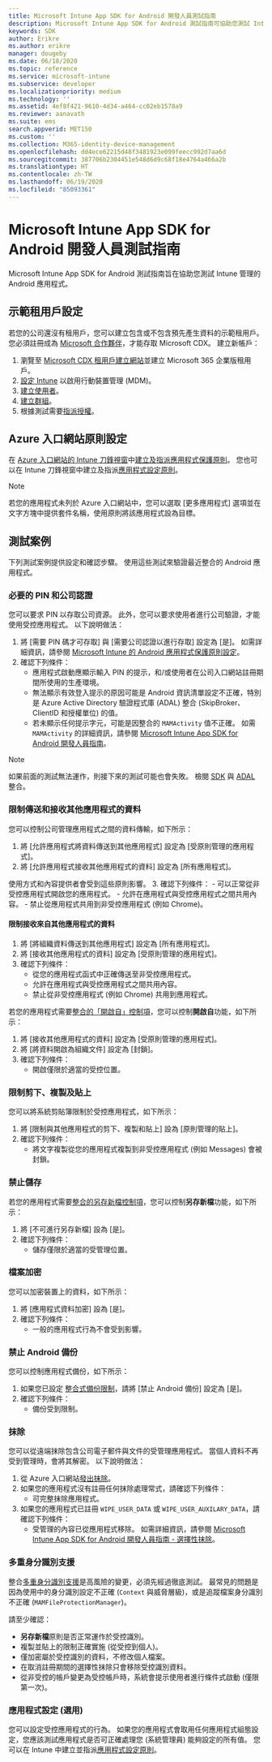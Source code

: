 ```yaml
---
title: Microsoft Intune App SDK for Android 開發人員測試指南
description: Microsoft Intune App SDK for Android 測試指南可協助您測試 Intune 管理的 Android 應用程式。
keywords: SDK
author: Erikre
ms.author: erikre
manager: dougeby
ms.date: 06/18/2020
ms.topic: reference
ms.service: microsoft-intune
ms.subservice: developer
ms.localizationpriority: medium
ms.technology: ''
ms.assetid: 4ef8f421-9610-4d34-a464-cc02eb1578a9
ms.reviewer: aanavath
ms.suite: ems
search.appverid: MET150
ms.custom: ''
ms.collection: M365-identity-device-management
ms.openlocfilehash: dd4ece62215d48f3481923e099feecc992d7aa6d
ms.sourcegitcommit: 387706b2304451e548d6d9c68f18e4764a466a2b
ms.translationtype: HT
ms.contentlocale: zh-TW
ms.lasthandoff: 06/19/2020
ms.locfileid: "85093361"
---
```

# <a name="microsoft-intune-app-sdk-for-android-developers-testing-guide"></a>Microsoft Intune App SDK for Android 開發人員測試指南

Microsoft Intune App SDK for Android 測試指南旨在協助您測試 Intune 管理的 Android 應用程式。

## <a name="demo-tenant-setup"></a>示範租用戶設定
若您的公司還沒有租用戶，您可以建立包含或不包含預先產生資料的示範租用戶。 您必須註冊成為 [Microsoft 合作夥伴](https://partner.microsoft.com/en-us/business-opportunities/why-microsoft)，才能存取 Microsoft CDX。 建立新帳戶：
1. 瀏覽至 [Microsoft CDX 租用戶建立網站](https://cdx.transform.microsoft.com/my-tenants/create-tenant)並建立 Microsoft 365 企業版租用戶。
2. [設定 Intune](../fundamentals/setup-steps.md) 以啟用行動裝置管理 (MDM)。
3. [建立使用者](../fundamentals/users-add.md)。
4. [建立群組](../fundamentals/groups-add.md)。
5. 根據測試需要[指派授權](../fundamentals/licenses-assign.md)。


## <a name="azure-portal-policy-configuration"></a>Azure 入口網站原則設定
在 [Azure 入口網站的 Intune 刀鋒視窗](../apps/app-protection-policies.md)中[建立及指派應用程式保護原則](https://portal.azure.com/?feature.customportal=false#blade/Microsoft_Intune_Apps/MainMenu/14/selectedMenuItem/Overview)。 您也可以在 Intune 刀鋒視窗中建立及指派[應用程式設定原則](../apps/app-configuration-policies-overview.md)。

> [!NOTE]
> 若您的應用程式未列於 Azure 入口網站中，您可以選取 [更多應用程式] 選項並在文字方塊中提供套件名稱，使用原則將該應用程式設為目標。

## <a name="test-cases"></a>測試案例

下列測試案例提供設定和確認步驟。 使用這些測試來驗證最近整合的 Android 應用程式。

### <a name="required-pin-and-corporate-credentials"></a>必要的 PIN 和公司認證

您可以要求 PIN 以存取公司資源。 此外，您可以要求使用者進行公司驗證，才能使用受控應用程式。 以下說明做法：

1. 將 [需要 PIN 碼才可存取] 與 [需要公司認證以進行存取] 設定為 [是]。 如需詳細資訊，請參閱 [Microsoft Intune 的 Android 應用程式保護原則設定](../apps/app-protection-policy-settings-android.md#access-requirements)。
2. 確認下列條件：
    - 應用程式啟動應顯示輸入 PIN 的提示，和/或使用者在公司入口網站註冊期間所使用的生產環境。
    - 無法顯示有效登入提示的原因可能是 Android 資訊清單設定不正確，特別是 Azure Active Directory 驗證程式庫 (ADAL) 整合 (SkipBroker、ClientID 和授權單位) 的值。
    - 若未顯示任何提示字元，可能是因整合的 `MAMActivity` 值不正確。 如需 `MAMActivity` 的詳細資訊，請參閱 [Microsoft Intune App SDK for Android 開發人員指南](app-sdk-android.md)。

> [!NOTE] 
> 如果前面的測試無法運作，則接下來的測試可能也會失敗。 檢閱 [SDK](app-sdk-android.md#sdk-integration) 與 [ADAL](app-sdk-android.md#configure-azure-active-directory-authentication-library-adal) 整合。

### <a name="restrict-transferring-and-receiving-data-with-other-apps"></a>限制傳送和接收其他應用程式的資料
您可以控制公司管理應用程式之間的資料傳輸，如下所示：

1. 將 [允許應用程式將資料傳送到其他應用程式] 設定為 [受原則管理的應用程式]。
2. 將 [允許應用程式接收其他應用程式的資料] 設定為 [所有應用程式]。 

使用方式和內容提供者會受到這些原則影響。
3. 確認下列條件：
    - 可以正常從非受控應用程式開啟您的應用程式。
    - 允許在應用程式與受控應用程式之間共用內容。
    - 禁止從應用程式共用到非受控應用程式 (例如 Chrome)。


#### <a name="restrict-receiving-data-from-other-apps"></a>限制接收來自其他應用程式的資料

1. 將 [將組織資料傳送到其他應用程式] 設定為 [所有應用程式]。
2. 將 [接收其他應用程式的資料] 設定為 [受原則管理的應用程式]。 
3. 確認下列條件：
    - 從您的應用程式函式中正確傳送至非受控應用程式。
    - 允許在應用程式與受控應用程式之間共用內容。
    - 禁止從非受控應用程式 (例如 Chrome) 共用到應用程式。

若您的應用程式需要[整合的「開啟自」控制項](app-sdk-android.md#opening-data-from-a-local-or-cloud-storage-location)，您可以控制**開啟自**功能，如下所示：

1. 將 [接收其他應用程式的資料] 設定為 [受原則管理的應用程式]。 
2. 將 [將資料開啟為組織文件] 設定為 [封鎖]。 
3. 確認下列條件：
    - 開啟僅限於適當的受控位置。

### <a name="restrict-cut-copy-and-paste"></a>限制剪下、複製及貼上
您可以將系統剪貼簿限制於受控應用程式，如下所示：

1. 將 [限制與其他應用程式的剪下、複製和貼上] 設為 [原則管理的貼上]。
2. 確認下列條件：
    - 將文字複製從您的應用程式複製到非受控應用程式 (例如 Messages) 會被封鎖。

### <a name="prevent-save"></a>禁止儲存
若您的應用程式需要[整合的另存新檔控制項](app-sdk-android.md#example-data-transfer-between-apps-and-device-or-cloud-storage-locations)，您可以控制**另存新檔**功能，如下所示：

1. 將 [不可進行另存新檔] 設為 [是]。
2. 確認下列條件：
    - 儲存僅限於適當的受管理位置。

### <a name="file-encryption"></a>檔案加密
您可以加密裝置上的資料，如下所示：

1. 將 [應用程式資料加密] 設為 [是]。
2. 確認下列條件：
    - 一般的應用程式行為不會受到影響。

### <a name="prevent-android-backups"></a>禁止 Android 備份
您可以控制應用程式備份，如下所示：

1. 如果您已設定 [整合式備份限制](app-sdk-android.md#protecting-backup-data)，請將 [禁止 Android 備份] 設定為 [是]。
2. 確認下列條件：
    - 備份受到限制。

### <a name="wipe"></a>抹除
您可以從遠端抹除包含公司電子郵件與文件的受管理應用程式。 當個人資料不再受到管理時，會將其解密。 以下說明做法：

1. 從 Azure 入口網站[發出抹除](../apps/apps-selective-wipe.md)。
2. 如果您的應用程式沒有註冊任何抹除處理常式，請確認下列條件：
    - 可完整抹除應用程式。
3. 如果您的應用程式已註冊 `WIPE_USER_DATA` 或 `WIPE_USER_AUXILARY_DATA`，請確認下列條件：
    - 受管理的內容已從應用程式移除。 如需詳細資訊，請參閱 [Microsoft Intune App SDK for Android 開發人員指南 - 選擇性抹除](app-sdk-android.md#selective-wipe)。

### <a name="multi-identity-support"></a>多重身分識別支援
整合[多重身分識別支援](app-sdk-android.md#multi-identity-optional)是高風險的變更，必須先經過徹底測試。 最常見的問題是因為使用中的身分識別設定不正確 (`Context` 與威脅層級)，或是追蹤檔案身分識別不正確 (`MAMFileProtectionManager`)。

請至少確認：

- **另存新檔**原則是否正常運作於受控識別。
- 複製並貼上的限制正確實施 (從受控到個人)。
- 僅加密屬於受控識別的資料，不修改個人檔案。
- 在取消註冊期間的選擇性抹除只會移除受控識別資料。
- 從非受控的帳戶變更為受控帳戶時，系統會提示使用者進行條件式啟動 (僅限第一次)。

### <a name="app-configuration-optional"></a>應用程式設定 (選用)
您可以設定受控應用程式的行為。 如果您的應用程式會取用任何應用程式組態設定，您應該測試應用程式是否可正確處理您 (系統管理員) 能夠設定的所有值。 您可以在 Intune 中建立並指派[應用程式設定原則](../apps/app-configuration-policies-overview.md)。



